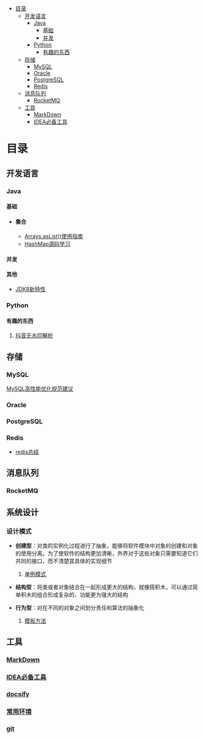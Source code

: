 <!-- START doctoc generated TOC please keep comment here to allow auto update -->
<!-- DON'T EDIT THIS SECTION, INSTEAD RE-RUN doctoc TO UPDATE -->
- [目录](#%E7%9B%AE%E5%BD%95)
  - [开发语言](#%E5%BC%80%E5%8F%91%E8%AF%AD%E8%A8%80)
    - [Java](#java)
      - [基础](#%E5%9F%BA%E7%A1%80)
      - [并发](#%E5%B9%B6%E5%8F%91)
    - [Python](#python)
      - [有趣的东西](#%E6%9C%89%E8%B6%A3%E7%9A%84%E4%B8%9C%E8%A5%BF)
  - [存储](#%E5%AD%98%E5%82%A8)
    - [MySQL](#mysql)
    - [Oracle](#oracle)
    - [PostgreSQL](#postgresql)
    - [Redis](#redis)
  - [消息队列](#%E6%B6%88%E6%81%AF%E9%98%9F%E5%88%97)
    - [RocketMQ](#rocketmq)
  - [工具](#%E5%B7%A5%E5%85%B7)
    - [MarkDown](#markdown)
    - [IDEA必备工具](#idea%E5%BF%85%E5%A4%87%E5%B7%A5%E5%85%B7)

<!-- END doctoc generated TOC please keep comment here to allow auto update -->

# 目录
## 开发语言


### Java 

#### 	 基础

- #### 	 	集合

  - [Arrays.asList()使用指南](/docs/data/java/集合/Arrays使用.md)
  - [HashMap源码学习](/docs/data/java/集合/HashMap.md)


#### 	 并发

#### 其他
- [JDK8新特性](/docs/data/java/JDK8/Java8Tutorial.md)

### Python

#### 	 有趣的东西

1. [抖音无水印解析](/docs/data/python/解析抖音视频.md)

## 存储

### MySQL
[MySQL高性能优化规范建议](data/database/mysql/MySQL高性能优化规范建议.md)

### Oracle

### PostgreSQL

### Redis
   - [redis总结](/docs/data/database/redis/Redis.md)

## 消息队列

### RocketMQ

## 系统设计
### 设计模式

  - **创建型**：对类的实例化过程进行了抽象，能够将软件模块中对象的创建和对象的使用分离。为了使软件的结构更加清晰，外界对于这些对象只需要知道它们共同的接口，而不清楚其具体的实现细节
    1. [单例模式](data/java/设计模式/单例模式.md)

  - **结构型**：将类或者对象结合在一起形成更大的结构，就像搭积木，可以通过简单积木的组合形成复杂的、功能更为强大的结构

  - **行为型**：对在不同的对象之间划分责任和算法的抽象化

    1. [模板方法](data/java/设计模式/模板方法.md)

## 工具

### [MarkDown](data/util/markdown/markdown.md)

### [IDEA必备工具](data/util/idea/idea.md)

### [docsify](data/util/docsify/docsify.md)

### [常用环境](data/util/environment/environment.md)

### [git](data/versionController/git/git.md)
